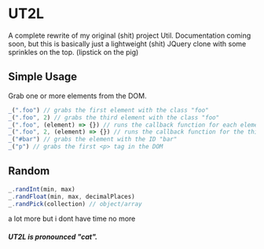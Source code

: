 # UT2L
A complete rewrite of my original (shit) project Util.
Documentation coming soon, but this is basically just a lightweight (shit) JQuery clone with some sprinkles on the top. (lipstick on the pig)

## Simple Usage
Grab one or more elements from the DOM.
```javascript
_(".foo") // grabs the first element with the class "foo"
_(".foo", 2) // grabs the third element with the class "foo"
_(".foo", (element) => {}) // runs the callback function for each element with the class "foo"
_(".foo", 2, (element) => {}) // runs the callback function for the third element with the class "foo"
_("#bar") // grabs the element with the ID "bar"
_("p") // grabs the first <p> tag in the DOM
```
## Random
```javascript
_.randInt(min, max)
_.randFloat(min, max, decimalPlaces)
_.randPick(collection) // object/array
```

a lot more but i dont have time no more

##### UT2L is pronounced "cat".
